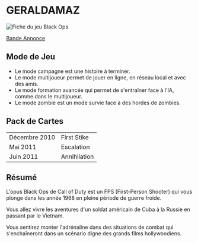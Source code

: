 <!DOCTYPE html>
<html lang='fr'>
<head>
    <meta charset="utf-8">
    <meta name="viewport" content="width=device-width, initial-scale=1.0">
</head>
<body>
    <h1>GERALDAMAZ</h1>
    <p><img src='black-ops.jpg' alt='Fiche du jeu Black Ops'></p>
    <p><a href='https://www.callofduty.com/fr/blackops' target='_blank'>Bande Annonce</a></p>
    <h2>Mode de Jeu</h2>
    <ul>
        <li>Le mode campagne est une histoire à terminer.</li>
        <li>Le mode multijoueur permet de jouer en ligne, en réseau local et avec des amis.</li>
        <li>Le mode formation avancée qui permet de s'entraîner face à l'IA, comme dans le multijoueur.</li>
        <li>Le mode zombie est un mode survie face à des hordes de zombies.</li>
    </ul>
    <h2>Pack de Cartes</h2>  
    <table>
        <tr><td>Décembre 2010</td><td>First Stike</td></tr>
        <tr><td>Mai 2011</td><td>Escalation</td></tr>
        <tr><td>Juin 2011</td><td>Annihilation</td></tr>
    </table>
    <h2>Résumé</h2>
    <p>L'opus Black Ops de Call of Duty est un FPS (First-Person Shooter) qui vous plonge dans les année 1968 en pleine période de guerre froide.</p>
    <p>Vous allez vivre les aventures d'un soldat américain de Cuba à la Russie en passant par le Vietnam.</p>
    <p>Vous sentirez monter l'adrénaline dans des situations de combat qui s'enchaîneront dans un scénario digne des grands films hollywoodiens.</p>
  </body>
</html>
